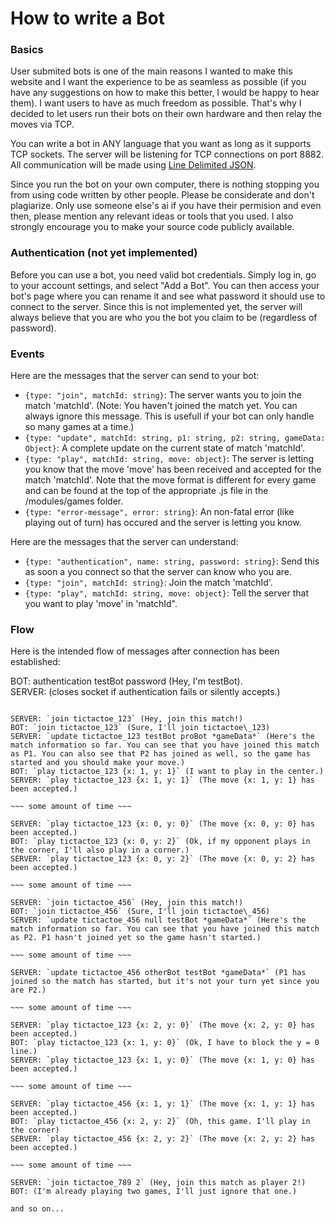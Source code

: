 # How to write a Bot #
### Basics ###
User submited bots is one of the main reasons I wanted to make this website and I want the experience to be as seamless as possible (if you have any suggestions on how to make this better, I would be happy to hear them).
I want users to have as much freedom as possible. That's why I decided to let users run their bots on their own hardware and then relay the moves via TCP.

You can write a bot in ANY language that you want as long as it supports TCP sockets.
The server will be listening for TCP connections on port 8882.
All communication will be made using [Line Delimited JSON](https://en.wikipedia.org/wiki/Line_Delimited_JSON).

Since you run the bot on your own computer, there is nothing stopping you from using code written by other people.
Please be considerate and don't plagiarize. Only use someone else's ai if you have their permision and even then, please mention any relevant ideas or tools that you used. 
I also strongly encourage you to make your source code publicly available.

### Authentication (not yet implemented) ###
Before you can use a bot, you need valid bot credentials.
Simply log in, go to your account settings, and select "Add a Bot".
You can then access your bot's page where you can rename it and see what password it should use to connect to the server.
Since this is not implemented yet, the server will always believe that you are who you the bot you claim to be (regardless of password).

### Events ###
Here are the messages that the server can send to your bot:
* `{type: "join", matchId: string}`: The server wants you to join the match 'matchId'. (Note: You haven't joined the match yet. You can always ignore this message. This is usefull if your bot can only handle so many games at a time.)
* `{type: "update", matchId: string, p1: string, p2: string, gameData: Object}`: A complete update on the current state of match 'matchId'. 
* `{type: "play", matchId: string, move: object}`: The server is letting you know that the move 'move' has been received and accepted for the match 'matchId'. Note that the move format is different for every game and can be found at the top of the appropriate .js file in the /modules/games folder.
* `{type: "error-message", error: string}`: An non-fatal error (like playing out of turn) has occured and the server is letting you know.

Here are the messages that the server can understand:
* `{type: "authentication", name: string, password: string}`: Send this as soon a you connect so that the server can know who you are.
* `{type: "join", matchId: string}`: Join the match 'matchId'.
* `{type: "play", matchId: string, move: object}`: Tell the server that you want to play 'move' in 'matchId".

### Flow ###
Here is the intended flow of messages after connection has been established:

BOT: authentication testBot password (Hey, I'm testBot).  
SERVER: (closes socket if authentication fails or silently accepts.)  

~~~ some amout of time ~~~

SERVER: `join tictactoe_123` (Hey, join this match!)  
BOT: `join tictactoe_123` (Sure, I'll join tictactoe\_123)  
SERVER: `update tictactoe_123 testBot proBot *gameData*` (Here's the match information so far. You can see that you have joined this match as P1. You can also see that P2 has joined as well, so the game has started and you should make your move.)  
BOT: `play tictactoe_123 {x: 1, y: 1}` (I want to play in the center.)  
SERVER: `play tictactoe_123 {x: 1, y: 1}` (The move {x: 1, y: 1} has been accepted.)  

~~~ some amount of time ~~~

SERVER: `play tictactoe_123 {x: 0, y: 0}` (The move {x: 0, y: 0} has been accepted.)  
BOT: `play tictactoe_123 {x: 0, y: 2}` (Ok, if my opponent plays in the corner, I'll also play in a corner.)  
SERVER: `play tictactoe_123 {x: 0, y: 2}` (The move {x: 0, y: 2} has been accepted.)  

~~~ some amount of time ~~~

SERVER: `join tictactoe_456` (Hey, join this match!)  
BOT: `join tictactoe_456` (Sure, I'll join tictactoe\_456)  
SERVER: `update tictactoe_456 null testBot *gameData*` (Here's the match information so far. You can see that you have joined this match as P2. P1 hasn't joined yet so the game hasn't started.)  

~~~ some amount of time ~~~

SERVER: `update tictactoe_456 otherBot testBot *gameData*` (P1 has joined so the match has started, but it's not your turn yet since you are P2.)  

~~~ some amount of time ~~~

SERVER: `play tictactoe_123 {x: 2, y: 0}` (The move {x: 2, y: 0} has been accepted.)  
BOT: `play tictactoe_123 {x: 1, y: 0}` (Ok, I have to block the y = 0 line.)  
SERVER: `play tictactoe_123 {x: 1, y: 0}` (The move {x: 1, y: 0} has been accepted.)  

~~~ some amount of time ~~~

SERVER: `play tictactoe_456 {x: 1, y: 1}` (The move {x: 1, y: 1} has been accepted.)  
BOT: `play tictactoe_456 {x: 2, y: 2}` (Oh, this game. I'll play in the corner)  
SERVER: `play tictactoe_456 {x: 2, y: 2}` (The move {x: 2, y: 2} has been accepted.)  

~~~ some amount of time ~~~

SERVER: `join tictactoe_789 2` (Hey, join this match as player 2!)  
BOT: (I'm already playing two games, I'll just ignore that one.)  

and so on...
